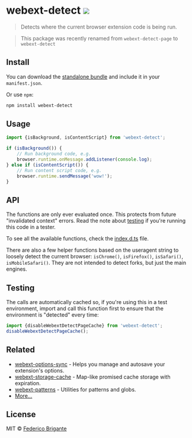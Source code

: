 # webext-detect [![](https://img.shields.io/npm/v/webext-detect.svg)](https://www.npmjs.com/package/webext-detect)

> Detects where the current browser extension code is being run.

> This package was recently renamed from `webext-detect-page` to `webext-detect`

## Install

You can download the [standalone bundle](https://bundle.fregante.com/?pkg=webext-detect&global=window) and include it in your `manifest.json`.

Or use `npm`:

```sh
npm install webext-detect
```

## Usage

```js
import {isBackground, isContentScript} from 'webext-detect';

if (isBackground()) {
	// Run background code, e.g.
	browser.runtime.onMessage.addListener(console.log);
} else if (isContentScript()) {
	// Run content script code, e.g.
	browser.runtime.sendMessage('wow!');
}
```

## API

The functions are only ever evaluated once. This protects from future "invalidated context" errors. Read the note about [testing](#testing) if you're running this code in a tester.

To see all the available functions, check the [index.d.ts](https://www.unpkg.com/browse/webext-detect/index.d.ts) file.

There are also a few helper functions based on the useragent string to loosely detect the current browser: `isChrome()`, `isFirefox()`, `isSafari()`, `isMobileSafari()`. They are not intended to detect forks, but just the main engines.

## Testing

The calls are automatically cached so, if you're using this in a test environment, import and call this function first to ensure that the environment is "detected" every time:

```js
import {disableWebextDetectPageCache} from 'webext-detect';
disableWebextDetectPageCache();
```

## Related

- [webext-options-sync](https://github.com/fregante/webext-options-sync) - Helps you manage and autosave your extension's options.
- [webext-storage-cache](https://github.com/fregante/webext-storage-cache) - Map-like promised cache storage with expiration.
- [webext-patterns](https://github.com/fregante/webext-patterns) - Utilities for patterns and globs.
- [More…](https://github.com/fregante/webext-fun)

## License

MIT © [Federico Brigante](https://fregante.com)
